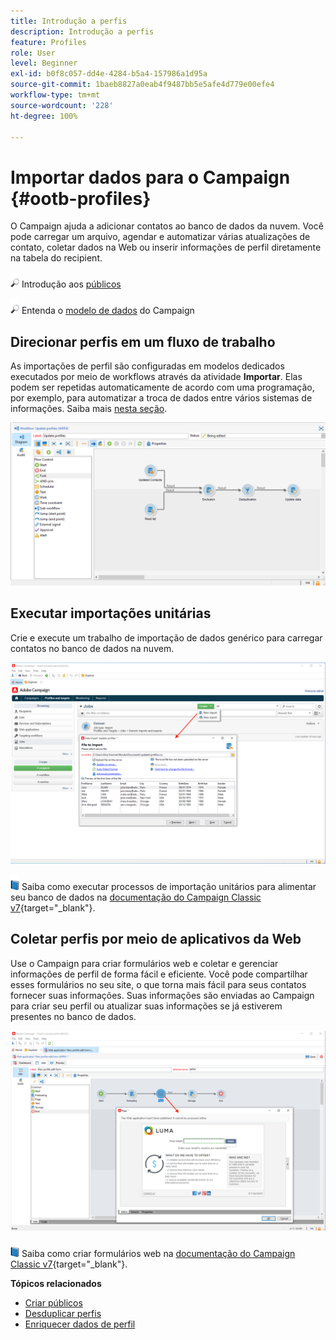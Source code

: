 ```yaml
---
title: Introdução a perfis
description: Introdução a perfis
feature: Profiles
role: User
level: Beginner
exl-id: b0f8c057-dd4e-4284-b5a4-157986a1d95a
source-git-commit: 1baeb8827a0eab4f9487bb5e5afe4d779e00efe4
workflow-type: tm+mt
source-wordcount: '228'
ht-degree: 100%

---
```


# Importar dados para o Campaign {#ootb-profiles}

O Campaign ajuda a adicionar contatos ao banco de dados da nuvem. Você pode carregar um arquivo, agendar e automatizar várias atualizações de contato, coletar dados na Web ou inserir informações de perfil diretamente na tabela do recipient.

![](../assets/do-not-localize/glass.png) Introdução aos [públicos](audiences.md)

![](../assets/do-not-localize/glass.png) Entenda o [modelo de dados](../dev/datamodel.md) do Campaign

## Direcionar perfis em um fluxo de trabalho

As importações de perfil são configuradas em modelos dedicados executados por meio de workflows através da atividade **Importar**. Elas podem ser repetidas automaticamente de acordo com uma programação, por exemplo, para automatizar a troca de dados entre vários sistemas de informações. Saiba mais [nesta seção](../../automation/workflow/recurring-import-workflow.md).

![](assets/import-wf.png)


## Executar importações unitárias

Crie e execute um trabalho de importação de dados genérico para carregar contatos no banco de dados na nuvem.

![](assets/new-import.png)

![](../assets/do-not-localize/book.png) Saiba como executar processos de importação unitários para alimentar seu banco de dados na [documentação do Campaign Classic v7](https://experienceleague.adobe.com/docs/campaign-classic/using/getting-started/importing-and-exporting-data/generic-imports-exports/about-generic-imports-exports.html?lang=pt-BR){target="_blank"}.

## Coletar perfis por meio de aplicativos da Web

Use o Campaign para criar formulários web e coletar e gerenciar informações de perfil de forma fácil e eficiente. Você pode compartilhar esses formulários no seu site, o que torna mais fácil para seus contatos fornecer suas informações. Suas informações são enviadas ao Campaign para criar seu perfil ou atualizar suas informações se já estiverem presentes no banco de dados.

![](assets/web-form-page.png)

![](../assets/do-not-localize/book.png) Saiba como criar formulários web na [documentação do Campaign Classic v7](https://experienceleague.adobe.com/docs/campaign-classic/using/designing-content/web-forms/about-web-forms.html?lang=pt-BR){target="_blank"}.

**Tópicos relacionados**

* [Criar públicos](audiences.md)
* [Desduplicar perfis](../../automation/workflow/deduplication-merge.md)
* [Enriquecer dados de perfil](../../automation/workflow/enrich-data.md)
